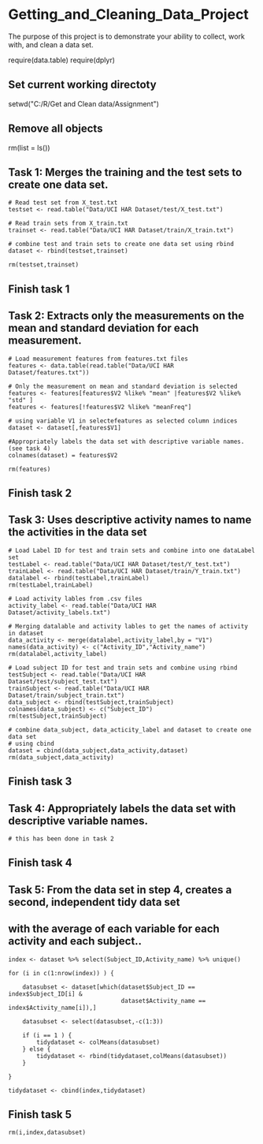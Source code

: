 # Getting_and_Cleaning_Data_Project
The purpose of this project is to demonstrate your ability to collect, work with, and clean a data set.


require(data.table)
require(dplyr)

## Set current working directoty 
setwd("C:/R/Get and Clean data/Assignment")

## Remove all objects
rm(list = ls())

## Task 1: Merges the training and the test sets to create one data set.

    # Read test set from X_test.txt
    testset <- read.table("Data/UCI HAR Dataset/test/X_test.txt")
    
    # Read train sets from X_train.txt
    trainset <- read.table("Data/UCI HAR Dataset/train/X_train.txt")
    
    # combine test and train sets to create one data set using rbind
    dataset <- rbind(testset,trainset)
    
    rm(testset,trainset)
## Finish task 1
    
    
## Task 2: Extracts only the measurements on the mean and standard deviation for each measurement. 
    
    # Load measurement features from features.txt files
    features <- data.table(read.table("Data/UCI HAR Dataset/features.txt"))
    
    # Only the measurement on mean and standard deviation is selected
    features <- features[features$V2 %like% "mean" |features$V2 %like% "std" ]
    features <- features[!features$V2 %like% "meanFreq"]
    
    # using variable V1 in selectefeatures as selected column indices 
    dataset <- dataset[,features$V1]

    #Appropriately labels the data set with descriptive variable names.(see task 4)
    colnames(dataset) = features$V2
        
    rm(features)
## Finish task 2
    
        
## Task 3: Uses descriptive activity names to name the activities in the data set
    
    # Load Label ID for test and train sets and combine into one dataLabel set
    testLabel <- read.table("Data/UCI HAR Dataset/test/Y_test.txt")
    trainLabel <- read.table("Data/UCI HAR Dataset/train/Y_train.txt")
    datalabel <- rbind(testLabel,trainLabel)
    rm(testLabel,trainLabel)
    
    # Load activity lables from .csv files
    activity_label <- read.table("Data/UCI HAR Dataset/activity_labels.txt")

    # Merging datalable and activity lables to get the names of activity in dataset
    data_activity <- merge(datalabel,activity_label,by = "V1")
    names(data_activity) <- c("Activity_ID","Activity_name")
    rm(datalabel,activity_label)
    
    # Load subject ID for test and train sets and combine using rbind
    testSubject <- read.table("Data/UCI HAR Dataset/test/subject_test.txt")
    trainSubject <- read.table("Data/UCI HAR Dataset/train/subject_train.txt")
    data_subject <- rbind(testSubject,trainSubject)
    colnames(data_subject) <- c("Subject_ID")
    rm(testSubject,trainSubject)
    
    # combine data_subject, data_acticity_label and dataset to create one data set 
    # using cbind
    dataset = cbind(data_subject,data_activity,dataset)
    rm(data_subject,data_activity)
## Finish task 3    
    

    
## Task 4: Appropriately labels the data set with descriptive variable names.
    # this has been done in task 2    
    
## Finish task 4    
    


## Task 5: From the data set in step 4, creates a second, independent tidy data set 
##         with the average of each variable for each activity and each subject..
    index <- dataset %>% select(Subject_ID,Activity_name) %>% unique()
    
    for (i in c(1:nrow(index)) ) {
      
        datasubset <- dataset[which(dataset$Subject_ID == index$Subject_ID[i] & 
                                    dataset$Activity_name == index$Activity_name[i]),]
        
        datasubset <- select(datasubset,-c(1:3))
        
        if (i == 1 ) {
            tidydataset <- colMeans(datasubset)     
        } else { 
            tidydataset <- rbind(tidydataset,colMeans(datasubset))     
        }
      
    }
    
    tidydataset <- cbind(index,tidydataset)    
    
## Finish task 5    
 
    rm(i,index,datasubset)
